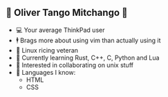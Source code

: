 ## 🌟 **Oliver Tango Mitchango** 🌟
- 💻 Your average ThinkPad user
- 🕴️ Brags more about using vim than actually using it
- 🐧 Linux ricing veteran
- 🌱 Currently learning Rust, C++, C, Python and Lua
- 💞 Interested in collaborating on unix stuff
- 🧠 Languages I know:
  - HTML
  - CSS

